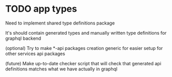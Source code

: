 # TODO app types

Need to implement shared type definitions package

It's should contain generated types and manually written type definitions for graphql backend

(optional) Try to make \*-api packages creation generic for easier setup for other services api packages

(future) Make up-to-date checker script that will check that generated api definitions matches what we have actually in graphql
